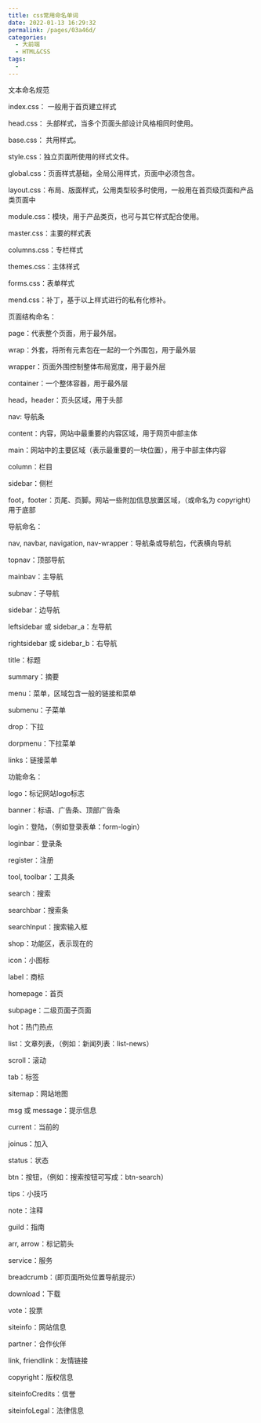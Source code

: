 ```yaml
---
title: css常用命名单词
date: 2022-01-13 16:29:32
permalink: /pages/03a46d/
categories:
  - 大前端
  - HTML&CSS
tags:
  - 
---
```

文本命名规范


index.css： 一般用于首页建立样式

head.css： 头部样式，当多个页面头部设计风格相同时使用。

base.css： 共用样式。

style.css：独立页面所使用的样式文件。

global.css：页面样式基础，全局公用样式，页面中必须包含。

layout.css：布局、版面样式，公用类型较多时使用，一般用在首页级页面和产品类页面中

module.css：模块，用于产品类页，也可与其它样式配合使用。

master.css：主要的样式表

columns.css：专栏样式

themes.css：主体样式

forms.css：表单样式

mend.css：补丁，基于以上样式进行的私有化修补。

页面结构命名：

page：代表整个页面，用于最外层。

wrap：外套，将所有元素包在一起的一个外围包，用于最外层

wrapper：页面外围控制整体布局宽度，用于最外层

container：一个整体容器，用于最外层

head，header：页头区域，用于头部

nav: 导航条

content：内容，网站中最重要的内容区域，用于网页中部主体

main：网站中的主要区域（表示最重要的一块位置），用于中部主体内容

column：栏目

sidebar：侧栏

foot，footer：页尾、页脚。网站一些附加信息放置区域，（或命名为 copyright）用于底部

导航命名：

nav, navbar, navigation, nav-wrapper：导航条或导航包，代表横向导航

topnav：顶部导航

mainbav：主导航

subnav：子导航

sidebar：边导航

leftsidebar 或 sidebar_a：左导航

rightsidebar 或 sidebar_b：右导航

title：标题

summary：摘要

menu：菜单，区域包含一般的链接和菜单

submenu：子菜单

drop：下拉

dorpmenu：下拉菜单

links：链接菜单

功能命名：

logo：标记网站logo标志

banner：标语、广告条、顶部广告条

login：登陆，（例如登录表单：form-login）

loginbar：登录条

register：注册

tool, toolbar：工具条

search：搜索

searchbar：搜索条

searchlnput：搜索输入框

shop：功能区，表示现在的

icon：小图标

label：商标

homepage：首页

subpage：二级页面子页面

hot：热门热点

list：文章列表，（例如：新闻列表：list-news）

scroll：滚动

tab：标签

sitemap：网站地图

msg 或 message：提示信息

current：当前的

joinus：加入

status：状态

btn：按钮，（例如：搜索按钮可写成：btn-search）

tips：小技巧

note：注释

guild：指南

arr, arrow：标记箭头

service：服务

breadcrumb：(即页面所处位置导航提示）

download：下载

vote：投票

siteinfo：网站信息

partner：合作伙伴

link, friendlink：友情链接

copyright：版权信息

siteinfoCredits：信誉

siteinfoLegal：法律信息